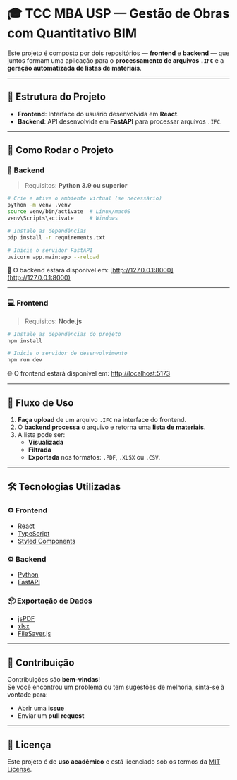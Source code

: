 # 🎓 TCC MBA USP — Gestão de Obras com Quantitativo BIM

Este projeto é composto por dois repositórios — **frontend** e **backend** — que juntos formam uma aplicação para o **processamento de arquivos `.IFC`** e a **geração automatizada de listas de materiais**.

---

## 📁 Estrutura do Projeto

- **Frontend**: Interface do usuário desenvolvida em **React**.
- **Backend**: API desenvolvida em **FastAPI** para processar arquivos `.IFC`.

---

## 🚀 Como Rodar o Projeto

### 🔧 Backend

> Requisitos: **Python 3.9 ou superior**

```bash
# Crie e ative o ambiente virtual (se necessário)
python -m venv .venv
source venv/bin/activate  # Linux/macOS
venv\Scripts\activate     # Windows

# Instale as dependências
pip install -r requirements.txt

# Inicie o servidor FastAPI
uvicorn app.main:app --reload
```

📡 O backend estará disponível em: [http://127.0.0.1:8000](http://127.0.0.1:8000)

---

### 💻 Frontend

> Requisitos: **Node.js**

```bash
# Instale as dependências do projeto
npm install

# Inicie o servidor de desenvolvimento
npm run dev
```

🌐 O frontend estará disponível em: [http://localhost:5173](http://localhost:5173)

---

## 🧭 Fluxo de Uso

1. **Faça upload** de um arquivo `.IFC` na interface do frontend.
2. O **backend processa** o arquivo e retorna uma **lista de materiais**.
3. A lista pode ser:
   - **Visualizada**
   - **Filtrada**
   - **Exportada** nos formatos: `.PDF`, `.XLSX` ou `.CSV`.

---

## 🛠️ Tecnologias Utilizadas

### ⚙️ Frontend

- [React](https://reactjs.org/)
- [TypeScript](https://www.typescriptlang.org/)
- [Styled Components](https://styled-components.com/)

### ⚙️ Backend

- [Python](https://www.python.org/)
- [FastAPI](https://fastapi.tiangolo.com/)

### 📦 Exportação de Dados

- [jsPDF](https://github.com/parallax/jsPDF)
- [xlsx](https://github.com/SheetJS/sheetjs)
- [FileSaver.js](https://github.com/eligrey/FileSaver.js)

---

## 🤝 Contribuição

Contribuições são **bem-vindas**!  
Se você encontrou um problema ou tem sugestões de melhoria, sinta-se à vontade para:

- Abrir uma **issue**
- Enviar um **pull request**

---

## 📄 Licença

Este projeto é de **uso acadêmico** e está licenciado sob os termos da [MIT License](LICENSE).
